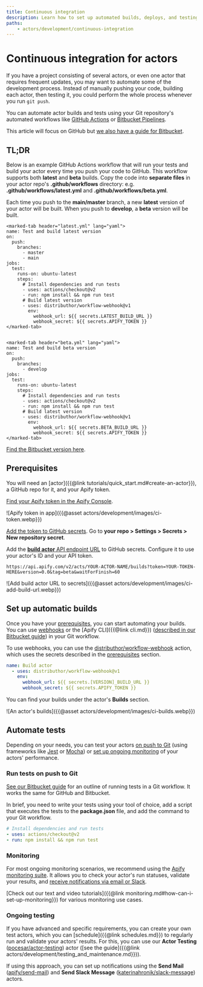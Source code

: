 ```yaml
---
title: Continuous integration
description: Learn how to set up automated builds, deploys, and testing for your actors using GitHub Actions or Bitbucket Pipelines.
paths:
    - actors/development/continuous-integration
---
```


# Continuous integration for actors

If you have a project consisting of several actors, or even one actor that requires frequent updates, you may want to automate some of the development process. Instead of manually pushing your code, building each actor, then testing it, you could perform the whole process whenever you run `git push`.

You can automate actor builds and tests using your Git repository's automated workflows like [GitHub Actions](https://github.com/features/actions) or [Bitbucket Pipelines](https://bitbucket.org/product/features/pipelines).

This article will focus on GitHub but [we also have a guide for Bitbucket](https://help.apify.com/en/articles/1861038-setting-up-continuous-integration-for-apify-actors-on-bitbucket).

## TL;DR

Below is an example GitHub Actions workflow that will run your tests and build your actor every time you push your code to GitHub. This workflow supports both **latest** and **beta** builds. Copy the code into **separate files** in your actor repo's **.github/workflows** directory: e.g. **.github/workflows/latest.yml** and **.github/workflows/beta.yml**.

Each time you push to the **main/master** branch, a new **latest** version of your actor will be built. When you push to **develop**, a **beta** version will be built.

```marked-tabs
<marked-tab header="latest.yml" lang="yaml">
name: Test and build latest version
on:
  push:
    branches:
      - master
      - main
jobs:
  test:
    runs-on: ubuntu-latest
    steps:
      # Install dependencies and run tests
      - uses: actions/checkout@v2
      - run: npm install && npm run test
      # Build latest version
      - uses: distributhor/workflow-webhook@v1
        env:
          webhook_url: ${{ secrets.LATEST_BUILD_URL }}
          webhook_secret: ${{ secrets.APIFY_TOKEN }}
</marked-tab>


<marked-tab header="beta.yml" lang="yaml">
name: Test and build beta version
on:
  push:
    branches:
      - develop
jobs:
  test:
    runs-on: ubuntu-latest
    steps:
      # Install dependencies and run tests
      - uses: actions/checkout@v2
      - run: npm install && npm run test
      # Build latest version
      - uses: distributhor/workflow-webhook@v1
        env:
          webhook_url: ${{ secrets.BETA_BUILD_URL }}
          webhook_secret: ${{ secrets.APIFY_TOKEN }}
</marked-tab>
```

[Find the Bitbucket version here](https://help.apify.com/en/articles/1861038-setting-up-continuous-integration-for-apify-actors-on-bitbucket).

## Prerequisites

You will need an [actor]({{@link tutorials/quick_start.md#create-an-actor}}), a GitHub repo for it, and your Apify token.

[Find your Apify token in the Apify Console](https://console.apify.com/account#/integrations).

![Apify token in app]({{@asset actors/development/images/ci-token.webp}})

[Add the token to GitHub secrets](https://docs.github.com/en/actions/reference/encrypted-secrets#creating-encrypted-secrets-for-a-repository). Go to **your repo > Settings > Secrets > New repository secret**.

Add the [**build actor** API endpoint URL](/api/v2#/reference/actors/build-collection/build-actor) to GitHub secrets. Configure it to use your actor's ID and your API token.

```cURL
https://api.apify.com/v2/acts/YOUR-ACTOR-NAME/builds?token=YOUR-TOKEN-HERE&version=0.0&tag=beta&waitForFinish=60
```

![Add build actor URL to secrets]({{@asset actors/development/images/ci-add-build-url.webp}})

## Set up automatic builds

Once you have your [prerequisites](#prerequisites), you can start automating your builds. You can use [webhooks](https://en.wikipedia.org/wiki/Webhook) or the [Apify CLI]({{@link cli.md}}) ([described in our Bitbucket guide](https://help.apify.com/en/articles/1861038-setting-up-continuous-integration-for-apify-actors-on-bitbucket)) in your Git workflow.

To use webhooks, you can use the [distributhor/workflow-webhook](https://github.com/distributhor/workflow-webhook) action, which uses the secrets described in the [prerequisites](#prerequisites) section.

```yaml
name: Build actor
  - uses: distributhor/workflow-webhook@v1
    env:
      webhook_url: ${{ secrets.[VERSION]_BUILD_URL }}
      webhook_secret: ${{ secrets.APIFY_TOKEN }}
```

You can find your builds under the actor's **Builds** section.

![An actor's builds]({{@asset actors/development/images/ci-builds.webp}})

## Automate tests

Depending on your needs, you can test your actors [on push to Git](#run-tests-on-push-to-git) (using frameworks like [Jest](https://jestjs.io/) or [Mocha](https://mochajs.org/)) or [set up ongoing monitoring](#monitoring) of your actors' performance.

### Run tests on push to Git

[See our Bitbucket guide](https://help.apify.com/en/articles/1861038-setting-up-continuous-integration-for-apify-actors-on-bitbucket) for an outline of running tests in a Git workflow. It works the same for GitHub and Bitbucket.

In brief, you need to write your tests using your tool of choice, add a script that executes the tests to the **package.json** file, and add the command to your Git workflow.

```yaml
# Install dependencies and run tests
- uses: actions/checkout@v2
- run: npm install && npm run test
```

### Monitoring

For most ongoing monitoring scenarios, we recommend using the [Apify monitoring suite](https://apify.com/apify/monitoring). It allows you to check your actor's run statuses, validate your results, and [receive notifications via email or Slack](https://apify.com/apify/monitoring#notifications).

[Check out our text and video tutorials]({{@link monitoring.md#how-can-i-set-up-monitoring}}) for various monitoring use cases.

### Ongoing testing

If you have advanced and specific requirements, you can create your own test actors, which you can [schedule]({{@link schedules.md}}) to regularly run and validate your actors' results. For this, you can use our **Actor Testing** ([pocesar/actor-testing](https://apify.com/pocesar/actor-testing)) actor ([see the guide]({{@link actors/development/testing_and_maintenance.md}})).

If using this approach, you can set up notifications using the **Send Mail** ([apify/send-mail](https://apify.com/apify/send-mail)) and **Send Slack Message** ([katerinahronik/slack-message](https://apify.com/katerinahronik/slack-message)) actors.


